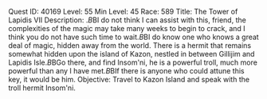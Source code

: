 Quest ID: 40169
Level: 55
Min Level: 45
Race: 589
Title: The Tower of Lapidis VII
Description: <After studying the Enchanted Brass Key it would appear that Magus Valgon is stumped>.$B$BI do not think I can assist with this, friend, the complexities of the magic may take many weeks to begin to crack, and I think you do not have such time to wait.$B$BI do know one who knows a great deal of magic, hidden away from the world. There is a hermit that remains somewhat hidden upon the island of Kazon, nestled in between Gillijim and Lapidis Isle.$B$BGo there, and find Insom'ni, he is a powerful troll, much more powerful than any I have met.$B$BIf there is anyone who could attune this key, it would be him.
Objective: Travel to Kazon Island and speak with the troll hermit Insom'ni.
